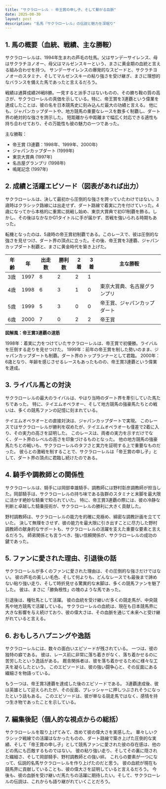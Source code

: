 ```yaml
---
title: "サクラローレル - 帝王賞の申し子、そして繋がる血脈"
date: 2025-08-30
layout: post
description: "名馬『サクラローレル』の伝説と魅力を深堀り"
---
```


## 1. 馬の概要（血統、戦績、主な勝鞍）

サクラローレルは、1994年生まれの芦毛の牡馬。父はサンデーサイレンス、母はサクラチヨノオー、母父はマルゼンスキーという、まさに黄金期の血統と言える組み合わせを持つ。  サンデーサイレンスの爆発的なスピードと、サクラチヨノオーのスタミナ、そしてマルゼンスキーの粘り強さを受け継ぎ、まさに理想的なバランスを備えた馬であったと言えるだろう。

戦績は通算成績26戦8勝。一見すると派手さはないものの、その勝ち鞍の質の高さが、サクラローレルの真価を示している。特に、帝王賞を3連覇という偉業を達成したことは、彼の名を日本競馬史に刻み込んだ最大の功績と言える。  他にも、ジャパンカップダートや、地方競馬の重要なレースを数多く制覇し、ダート界の絶対的な強さを誇示した。  短距離から中距離まで幅広く対応できる適性も持ち合わせており、その万能性も彼の魅力の一つであった。

主な勝鞍：

* 帝王賞 (3連覇：1998年、1999年、2000年)
* ジャパンカップダート (1999年)
* 東京大賞典 (1997年)
* 名古屋グランプリ (1998年)
* 鳴尾記念 (1997年)


## 2. 成績と活躍エピソード（図表があれば出力）

サクラローレルは、決して最初から圧倒的な強さを誇っていたわけではない。3歳時はクラシック路線には出走せず、ダート路線で着実に力を付けていった。4歳になってから本格的に重賞に挑戦し始め、東京大賞典で初G1制覇を飾る。しかし、その後はなかなかG1タイトルに手が届かず、苦戦を強いられる時期もあった。

転機となったのは、5歳時の帝王賞初制覇である。このレースで、彼は圧倒的な強さを見せつけ、ダート界の頂点に立った。その後、帝王賞を3連覇、ジャパンカップダート制覇と、まさに黄金時代を築き上げた。

| 年齢 | 年 | 出走数 | 勝利数 | 2着 | 3着 | 主な勝鞍 |
|---|---|---|---|---|---|---|
| 3歳 | 1997 | 8 | 2 | 2 | 1 |  |
| 4歳 | 1998 | 6 | 3 | 1 | 0 | 東京大賞典、名古屋グランプリ |
| 5歳 | 1999 | 5 | 3 | 0 | 0 | 帝王賞、ジャパンカップダート |
| 6歳 | 2000 | 7 | 0 | 2 | 2 | 帝王賞 |


**図解風：帝王賞3連覇の道筋**

1998年：着実に力をつけていたサクラローレルは、帝王賞で初優勝。ライバルを圧倒する走りを見せつけた。
1999年：前年の帝王賞を制した勢いのまま、ジャパンカップダートも制覇。ダート界のトップランナーとして君臨。
2000年：6歳となり、年齢を感じさせるレースもあったものの、帝王賞3連覇という偉業を達成。


## 3. ライバル馬との対決

サクラローレルの最大のライバルは、やはり当時のダート界を牽引していた馬たちであった。  特に、テイエムオペラオー、そして地方競馬の強豪馬たちとの戦いは、多くの競馬ファンの記憶に刻まれている。

テイエムオペラオーとの直接対決は、ジャパンカップダートで実現。  このレースではサクラローレルが勝利を収めたが、テイエムオペラオーも僅差で2着に入り、その実力の高さを証明した。  このレースは、両者の実力を示すだけでなく、ダート界のレベルの高さを印象づけるものとなった。  他の地方競馬の強豪馬たちとの戦いも、サクラローレルのタフさと実力を証明する上で重要なものだった。  彼らとの激戦を制することで、サクラローレルは「帝王賞の申し子」として、ダート界の頂点に君臨し続けたのである。


## 4. 騎手や調教師との関係性

サクラローレルは、騎手には岡部幸雄騎手、調教師には野村彰彦調教師が担当した。岡部騎手は、サクラローレルの持ち味である抜群のスタミナと末脚を最大限に活かす絶妙な騎乗で知られていた。  特に、帝王賞3連覇の際には、彼の冷静な判断と卓越した騎乗技術が、サクラローレルの勝利に大きく貢献した。

野村調教師は、サクラローレルの能力を的確に見極め、綿密な調教計画を立てていた。  決して無理をさせず、彼の能力を最大限に引き出すことに尽力した野村調教師の献身的なサポートも、サクラローレルの活躍を支えた重要な要素と言えるだろう。  師弟関係とも言うべき、強い信頼関係が、サクラローレルの成功の鍵であった。


## 5. ファンに愛された理由、引退後の話

サクラローレルが多くのファンに愛された理由は、その圧倒的な強さだけではない。  彼の芦毛の美しい毛色、そして何よりも、どんなレースでも最後まで諦めない粘り強い走り、そして時折見せる驚異的な末脚は、多くの競馬ファンを魅了した。  彼は、まさに「勝負根性」の塊のような馬であった。

引退後は、種牡馬として活躍。  彼の血統を受け継いだ多くの競走馬が、中央競馬や地方競馬で活躍している。  サクラローレルの血統は、現在も日本競馬界に大きな影響を与え続けており、彼の偉大さは、その血脈を通じて未来へと受け継がれていると言える。


## 6. おもしろハプニングや逸話

サクラローレルには、数々の面白いエピソードが残されている。  一つは、彼の独特の癖である。  彼は、レース前に非常に落ち着きがなく、落ち着かせるのに苦労したという逸話がある。  厩舎関係者は、彼を落ち着かせるために様々な工夫を凝らしたという。  このエピソードは、彼の強い闘争心と、その反面にある繊細さを物語っている。

もう一つは、帝王賞3連覇を達成した後のエピソードである。  3連覇達成後、彼は英雄として迎えられたが、その反面、プレッシャーに押しつぶされそうになったという話もある。  このエピソードは、彼が単なる競走馬ではなく、感情を持つ生き物であったことを示している。


## 7. 編集後記（個人的な視点からの総括）

サクラローレルを取り上げてみて、改めて彼の偉大さを実感した。  華々しいクラシック戦線での活躍はなかったものの、ダート路線で築き上げた圧倒的な実績、そして「帝王賞の申し子」として競馬ファンに愛された彼の存在感は、他のどの馬にも匹敵するものではない。  彼の粘り強い走り、そしてその裏に隠された繊細さ、そして岡部騎手、野村調教師との強い絆。  これらの要素が一つになって、伝説的名馬サクラローレルを作り上げたのだと思う。  彼の血統が現在も競馬界に貢献していることも、彼の偉大さを証明していると言えるだろう。  今後も、彼の血脈を受け継いだ馬たちの活躍に期待したい。そして、サクラローレルの伝説は、これからも語り継がれていくことだろう。
